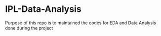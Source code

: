 # IPL-Data-Analysis
Purpose of this repo is to maintained the codes for EDA and Data Analysis done during the project

